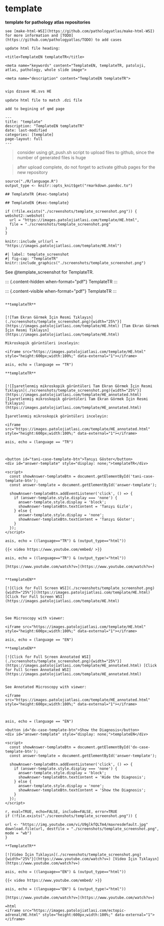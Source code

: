 # template



**template for pathology atlas repositories**


```
see [make-html-WSI](https://github.com/pathologyatlas/make-html-WSI) for more information and [TODO](https://github.com/pathologyatlas/TODO) to add cases
```

```
update html file heading:

<title>TemplateEN templateTR</title>

<meta name="keywords" content="TemplateEN, templateTR, patoloji, atlas, pathology, whole slide image">

<meta name="description" content="TemplateEN templateTR">

```



```zsh

vips dzsave HE.svs HE

```



```
update html file to match .dzi file

```


```
add to begining of qmd page

---
title: "template"
description: "TemplateEN templateTR"
date: last-modified
categories: [template]
page-layout: full
---
```



> consider using git_push.sh script to upload files to github, since the number of generated files is huge

> after upload complete, do not forget to activate github pages for the new repository



```{r language template, echo=FALSE, include=TRUE}
source("./R/language.R")
output_type <- knitr::opts_knit$get("rmarkdown.pandoc.to")
```




```{asis, echo = (language == "TR")}
## TemplateTR {#sec-template}
```


```{asis, echo = (language == "EN")}
## TemplateEN {#sec-template}
```


```{r template screenshot, eval=TRUE, include=FALSE}
if (!file.exists("./screenshots/template_screenshot.png")) {
webshot2::webshot(
  url = "https://images.patolojiatlasi.com/template/HE.html",
  file = "./screenshots/template_screenshot.png"
)
}
```

```{r, echo=FALSE, include=TRUE, eval=TRUE}
knitr::include_url(url = "https://images.patolojiatlasi.com/template/HE.html")
```

```{r, echo=FALSE, include=TRUE, eval=TRUE}
#| label: template_screenshot
#| fig-cap: "TemplateTR"
knitr::include_graphics("./screenshots/template_screenshot.png")
```

See @template_screenshot for TemplateTR.

::: {.content-hidden when-format="pdf"}
TemplateTR
:::

::: {.content-visible when-format="pdf"}
TemplateTR
:::



```{asis, echo = (language == "TR")}

**templateTR**


[![Tam Ekran Görmek İçin Resmi Tıklayın](./screenshots/template_screenshot.png){width="25%"}](https://images.patolojiatlasi.com/template/HE.html) [Tam Ekran Görmek İçin Resmi Tıklayın](https://images.patolojiatlasi.com/template/HE.html)
```


```{asis, echo = ((language=="TR") & (output_type=="html"))}
Mikroskopik görüntüleri inceleyin:

<iframe src="https://images.patolojiatlasi.com/template/HE.html" style="height:600px;width:100%;" data-external="1"></iframe>

```



```{comment} 
asis, echo = (language == "TR")

**templateTR**


[![İşaretlenmiş mikroskopik görüntüleri Tam Ekran Görmek İçin Resmi Tıklayın](./screenshots/template_screenshot.png){width="25%"}](https://images.patolojiatlasi.com/template/HE_annotated.html) [İşaretlenmiş mikroskopik görüntüleri Tam Ekran Görmek İçin Resmi Tıklayın](https://images.patolojiatlasi.com/template/HE_annotated.html)

İşaretlenmiş mikroskopik görüntüleri inceleyin:

<iframe src="https://images.patolojiatlasi.com/template/HE_annotated.html" style="height:600px;width:100%;" data-external="1"></iframe>

```



```{comment}
asis, echo = (language == "TR")



<button id="tani-case-template-btn">Tanıyı Göster</button>
<div id="answer-template" style="display: none;">templateTR</div>

<script>
  const showAnswer-templateBtn = document.getElementById('tani-case-template-btn');
  const answer-template = document.getElementById('answer-template');

  showAnswer-templateBtn.addEventListener('click', () => {
    if (answer-template.style.display === 'none') {
      answer-template.style.display = 'block';
      showAnswer-templateBtn.textContent = 'Tanıyı Gizle';
    } else {
      answer-template.style.display = 'none';
      showAnswer-templateBtn.textContent = 'Tanıyı Göster';
    }
  });
</script>

```

```{comment}
asis, echo = ((language=="TR") & (output_type=="html"))

{{< video https://www.youtube.com/embed/ >}}

```

```{comment}
asis, echo = ((language=="TR") & (output_type!="html"))

[https://www.youtube.com/watch?v=](https://www.youtube.com/watch?v=)

```





```{asis, echo = (language == "EN")}

**templateEN**

[![Click for Full Screen WSI](./screenshots/template_screenshot.png){width="25%"}](https://images.patolojiatlasi.com/template/HE.html) [Click for Full Screen WSI](https://images.patolojiatlasi.com/template/HE.html)


```



```{asis, echo = ((language == "EN") & (output_type=="html"))} 

See Microscopy with viewer: 

<iframe src="https://images.patolojiatlasi.com/template/HE.html" style="height:600px;width:100%;" data-external="1"></iframe>

```


```{comment}
asis, echo = (language == "EN")

**templateEN**

[![Click for Full Screen Annotated WSI](./screenshots/template_screenshot.png){width="25%"}](https://images.patolojiatlasi.com/template/HE_annotated.html) [Click for Full Screen Annotated WSI](https://images.patolojiatlasi.com/template/HE_annotated.html)


See Annotated Microscopy with viewer: 

<iframe src="https://images.patolojiatlasi.com/template/HE_annotated.html" style="height:600px;width:100%;" data-external="1"></iframe>



```

```{comment}
asis, echo = (language == "EN")

<button id="dx-case-template-btn">Show the Diagnosis</button>
<div id="answer-template" style="display: none;">templateEN</div>

<script>
  const showAnswer-templateBtn = document.getElementById('dx-case-template-btn');
  const answer-template = document.getElementById('answer-template');

  showAnswer-templateBtn.addEventListener('click', () => {
    if (answer-template.style.display === 'none') {
      answer-template.style.display = 'block';
      showAnswer-templateBtn.textContent = 'Hide the Diagnosis';
    } else {
      answer-template.style.display = 'none';
      showAnswer-templateBtn.textContent = 'Show the Diagnosis';
    }
  });
</script>

```


```{comment}
r, eval=TRUE, echo=FALSE, include=FALSE, error=TRUE
if (!file.exists("./screenshots/template_screenshot.png")) {

url <- "https://img.youtube.com/vi/U9glkfQLTm4/maxresdefault.jpg"
download.file(url, destfile = "./screenshots/template_screenshot.png", mode = "wb")
}

**TemplateTR**

[![Video İçin Tıklayın](./screenshots/template_screenshot.png){width="25%"}](https://www.youtube.com/watch?v=) [Video İçin Tıklayın](https://www.youtube.com/watch?v=)

```




```{comment}
asis, echo = ((language=="EN") & (output_type=="html"))

{{< video https://www.youtube.com/embed/ >}}

```

```{comment}
asis, echo = ((language=="EN") & (output_type!="html"))

[https://www.youtube.com/watch?v=](https://www.youtube.com/watch?v=)

```


```{comment}
=html
<iframe src="https://images.patolojiatlasi.com/ectopic-adrenal/HE.html" style="height:600px;width:100%;" data-external="1"></iframe>
```
